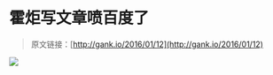 # 霍炬写文章喷百度了

> 原文链接：[http://gank.io/2016/01/12](http://gank.io/2016/01/12)

![](http://ww2.sinaimg.cn/large/7a8aed7bjw1ezwgshzjpmj21ao1y0tf0.jpg)

